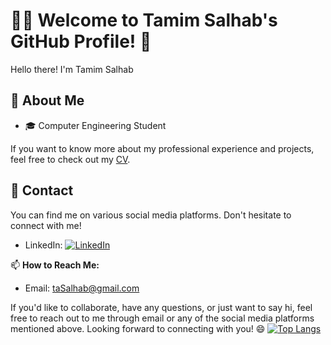 # 👨‍💻 Welcome to Tamim Salhab's GitHub Profile! 👋

Hello there! I'm Tamim Salhab

## 📄 About Me

- 🎓 Computer Engineering Student

If you want to know more about my professional experience and projects, feel free to check out my [CV](https://docs.google.com/document/d/1J0lnQXCOVu0fES0KkMyb6H3YJd2CGwVL1WyY67F1_0M/edit?usp=sharing).

## 📱 Contact

You can find me on various social media platforms. Don't hesitate to connect with me!

- LinkedIn: [![LinkedIn](https://img.shields.io/badge/LinkedIn-Connect-blue?logo=linkedin&logoColor=white&style=flat-square)](https://www.linkedin.com/in/tamimsall/)

📫 **How to Reach Me:**
- Email: taSalhab@gmail.com
  
If you'd like to collaborate, have any questions, or just want to say hi, feel free to reach out to me through email or any of the social media platforms mentioned above.
Looking forward to connecting with you! 😄
[![Top Langs](https://github-readme-stats-git-masterrstaa-rickstaa.vercel.app/api/top-langs/?username=tamimsal)](https://github.com/anuraghazra/github-readme-stats)

